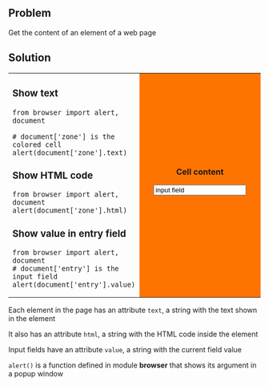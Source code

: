 Problem
-------
Get the content of an element of a web page


Solution
--------

<table width="100%">
<tr>
<td style="width:50%;">

### Show text

```exec
from browser import alert, document

# document['zone'] is the colored cell
alert(document['zone'].text)
```

### Show HTML code

```exec
from browser import alert, document
alert(document['zone'].html)
```

### Show value in entry field

```exec
from browser import alert, document
# document['entry'] is the input field
alert(document['entry'].value)
```

</td>
<td id="zone" style="background-color:#FF7400;text-align:center;">
<B>Cell content</B><p>
<INPUT id="entry" value="input field">
</td>
</tr>
</table>

Each element in the page has an attribute `text`, a string with the text 
shown in the element

It also has an attribute `html`, a string with the HTML code inside the 
element

Input fields have an attribute `value`, a string with the current field value

`alert()` is a function defined in module **browser** that shows its argument 
in a popup window
